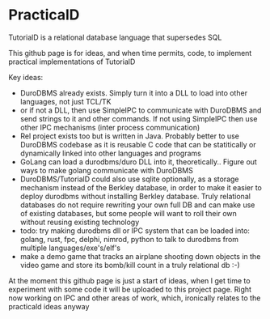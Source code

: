 # PracticalD
TutorialD is a relational database language that supersedes SQL

This github page is for ideas, and when time permits, code, to implement practical implementations of TutorialD

Key ideas:
* DuroDBMS already exists. Simply turn it into a DLL to load into other languages, not just TCL/TK
* or if not a DLL, then use SimpleIPC to communicate with DuroDBMS and send strings to it and other commands. If not using SimpleIPC then use other IPC mechanisms (inter process communication)
* Rel project exists too but is written in Java. Probably better to use DuroDBMS codebase as it is reusable C code that can be statitically or dynamically linked into other languages and programs
* GoLang can load a durodbms/duro DLL into it, theoretically.. Figure out ways to make golang communicate with DuroDBMS
* DuroDBMS/TutorialD could also use sqlite optionally, as a storage mechanism instead of the Berkley database, in order to make it easier to deploy durodbms without installing Berkley database.  Truly relational databases do not require rewriting your own full DB and can make use of existing databases, but some people will want to roll their own without reusing existing technology
* todo: try making durodbms dll or IPC system that can be loaded into: golang, rust, fpc, delphi, nimrod, python to talk to durodbms from multiple languages/exe's/elf's
* make a demo game that tracks an airplane shooting down objects in the video game and store its bomb/kill count in a truly relational db :-)

At the moment this github page is just a start of ideas, when I get time to experiment with some code it will be uploaded to this project page.  Right now working on IPC and other areas of work, which, ironically relates to the practicald ideas anyway
